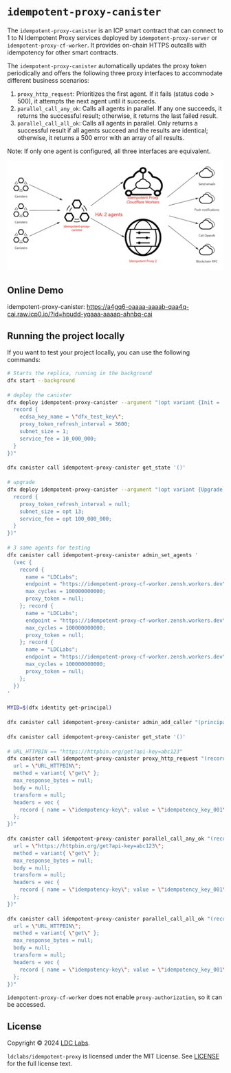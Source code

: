 # `idempotent-proxy-canister`

The `idempotent-proxy-canister` is an ICP smart contract that can connect to 1 to N Idempotent Proxy services deployed by `idempotent-proxy-server` or `idempotent-proxy-cf-worker`. It provides on-chain HTTPS outcalls with idempotency for other smart contracts.

The `idempotent-proxy-canister` automatically updates the proxy token periodically and offers the following three proxy interfaces to accommodate different business scenarios:

1. `proxy_http_request`: Prioritizes the first agent. If it fails (status code > 500), it attempts the next agent until it succeeds.
2. `parallel_call_any_ok`: Calls all agents in parallel. If any one succeeds, it returns the successful result; otherwise, it returns the last failed result.
3. `parallel_call_all_ok`: Calls all agents in parallel. Only returns a successful result if all agents succeed and the results are identical; otherwise, it returns a 500 error with an array of all results.

Note: If only one agent is configured, all three interfaces are equivalent.

![Idempotent Proxy Canister](../../idempotent-proxy-canister.webp)

## Online Demo

idempotent-proxy-canister: https://a4gq6-oaaaa-aaaab-qaa4q-cai.raw.icp0.io/?id=hpudd-yqaaa-aaaap-ahnbq-cai

## Running the project locally

If you want to test your project locally, you can use the following commands:

```bash
# Starts the replica, running in the background
dfx start --background

# deploy the canister
dfx deploy idempotent-proxy-canister --argument "(opt variant {Init =
  record {
    ecdsa_key_name = \"dfx_test_key\";
    proxy_token_refresh_interval = 3600;
    subnet_size = 1;
    service_fee = 10_000_000;
  }
})"

dfx canister call idempotent-proxy-canister get_state '()'

# upgrade
dfx deploy idempotent-proxy-canister --argument "(opt variant {Upgrade =
  record {
    proxy_token_refresh_interval = null;
    subnet_size = opt 13;
    service_fee = opt 100_000_000;
  }
})"

# 3 same agents for testing
dfx canister call idempotent-proxy-canister admin_set_agents '
  (vec {
    record {
      name = "LDCLabs";
      endpoint = "https://idempotent-proxy-cf-worker.zensh.workers.dev";
      max_cycles = 100000000000;
      proxy_token = null;
    }; record {
      name = "LDCLabs";
      endpoint = "https://idempotent-proxy-cf-worker.zensh.workers.dev";
      max_cycles = 100000000000;
      proxy_token = null;
    }; record {
      name = "LDCLabs";
      endpoint = "https://idempotent-proxy-cf-worker.zensh.workers.dev";
      max_cycles = 100000000000;
      proxy_token = null;
    };
  })
'

MYID=$(dfx identity get-principal)

dfx canister call idempotent-proxy-canister admin_add_caller "(principal \"$MYID\")"

dfx canister call idempotent-proxy-canister get_state '()'

# URL_HTTPBIN == "https://httpbin.org/get?api-key=abc123"
dfx canister call idempotent-proxy-canister proxy_http_request "(record {
  url = \"URL_HTTPBIN\";
  method = variant{ \"get\" };
  max_response_bytes = null;
  body = null;
  transform = null;
  headers = vec {
    record { name = \"idempotency-key\"; value = \"idempotency_key_001\"; };
  };
})"

dfx canister call idempotent-proxy-canister parallel_call_any_ok "(record {
  url = \"https://httpbin.org/get?api-key=abc123\";
  method = variant{ \"get\" };
  max_response_bytes = null;
  body = null;
  transform = null;
  headers = vec {
    record { name = \"idempotency-key\"; value = \"idempotency_key_001\"; };
  };
})"

dfx canister call idempotent-proxy-canister parallel_call_all_ok "(record {
  url = \"URL_HTTPBIN\";
  method = variant{ \"get\" };
  max_response_bytes = null;
  body = null;
  transform = null;
  headers = vec {
    record { name = \"idempotency-key\"; value = \"idempotency_key_001\"; };
  };
})"

```

`idempotent-proxy-cf-worker` does not enable `proxy-authorization`, so it can be accessed.

## License
Copyright © 2024 [LDC Labs](https://github.com/ldclabs).

`ldclabs/idempotent-proxy` is licensed under the MIT License. See [LICENSE](../../LICENSE-MIT) for the full license text.